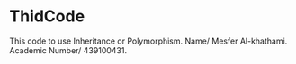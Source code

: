 # ThidCode
This code to use Inheritance or Polymorphism.
Name/ Mesfer Al-khathami.
Academic Number/ 439100431.
